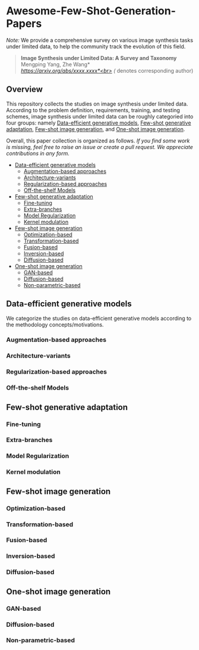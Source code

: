 # Awesome-Few-Shot-Generation-Papers
*Note:* We provide a comprehensive survey on various image synthesis tasks under limited data, to help the community track the evolution of this field.

> **Image Synthesis under Limited Data: A Survey and Taxonomy** <br>
> Mengping Yang, Zhe Wang*<br>
> *https://arxiv.org/abs/xxxx.xxxx*<br>
> (* denotes corresponding author)


## Overview

This repository collects the studies on image synthesis under limited data.
According to the problem definition, requirements, training, and testing schemes, image synthesis under limited data can be roughly categoried into four groups: namely
[Data-efficient generative models](#data-efficient-generative-models),
[Few-shot generative adaptation](few-shot-generative-adaptation),
[Few-shot image generation](few-shot-image-generaion),
and [One-shot image generation](one-shot-image-generation).


Overall, this paper collection is organized as follows. *If you find some work is missing, feel free to raise an issue or create a pull request. We appreciate contributions in any form.*

- [Data-efficient generative models](#data-efficient-generative-models)
  - [Augmentation-based approaches](#augmentation-based)
  - [Architecture-variants](#architecture)
  - [Regularization-based approaches](#regularization)
  - [Off-the-shelf Models](#off-the-shelf)
- [Few-shot generative adaptation](few-shot-generative-adaptation)
  - [Fine-tuning](#fine-tuning)
  - [Extra-branches](#extra-branches)
  - [Model Regularization](#regularization-1)
  - [Kernel modulation](#kernel-modulation)
- [Few-shot image generation](few-shot-image-generaion)
  - [Optimization-based](optimization-based)
  - [Transformation-based](transformation-based)
  - [Fusion-based](fusion-based)
  - [Inversion-based](inversion-based)
  - [Diffusion-based](diffusion-based)
- [One-shot image generation](one-shot-image-generation)
  - [GAN-based](gan-based)
  - [Diffusion-based](diffusion-based-1)
  - [Non-parametric-based](non-parametric)


## Data-efficient generative models
We categorize the studies on data-efficient generative models according to the methodology concepts/motivations.

### Augmentation-based approaches

### Architecture-variants

### Regularization-based approaches

### Off-the-shelf Models

## Few-shot generative adaptation

### Fine-tuning

### Extra-branches

### Model Regularization

### Kernel modulation

## Few-shot image generation

### Optimization-based

### Transformation-based

### Fusion-based

### Inversion-based

### Diffusion-based

## One-shot image generation

### GAN-based

### Diffusion-based

### Non-parametric-based
